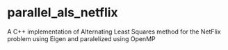parallel_als_netflix
====================

A C++ implementation of Alternating Least Squares method for the NetFlix problem using Eigen and paralelized using OpenMP
